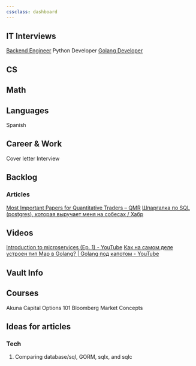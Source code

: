 ```yaml
---
cssclass: dashboard
---
```


## IT Interviews

[Backend Engineer](Career/Learning/IT/Backend/README.md)
Python Developer
[Golang Developer](Golang%20Interview.md)

## CS

## Math
## Languages

Spanish

## Career & Work

Cover letter
Interview


## Backlog

### Articles

[Most Important Papers for Quantitative Traders – QMR](https://www.qmr.ai/most-important-papers-for-quantitative-traders/)
[Шпаргалка по SQL (postgres), которая выручает меня на собесах / Хабр](https://habr.com/ru/articles/745948/)
## Videos

[Introduction to microservices (Ep. 1) - YouTube](https://www.youtube.com/watch?v=VzBGi_n65iU)
[Как на самом деле устроен тип Map в Golang? | Golang под капотом - YouTube](https://www.youtube.com/watch?v=P_SXTUiA-9Y&t=178s)

## Vault Info


## Courses
Akuna Capital Options 101
Bloomberg Market Concepts

## Ideas for articles

### Tech
1. Comparing database/sql, GORM, sqlx, and sqlc